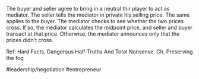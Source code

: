 The buyer and seller agree to bring in a neutral thir player to act as mediator. The seller tells the mediator in private his selling price. The same applies to the buyer.  The mediator checks to see whether the two prices cross. If so, the mediator calculates the midpoint price, and seller and buyer transact at that price. Otherwise, the mediator announces only that the prices didn't cross.

Ref: Hard Facts, Dangerous Half-Truths And Total Nonsense. Ch. Preserving the fog

#leadership/negotiation #entrepreneur 